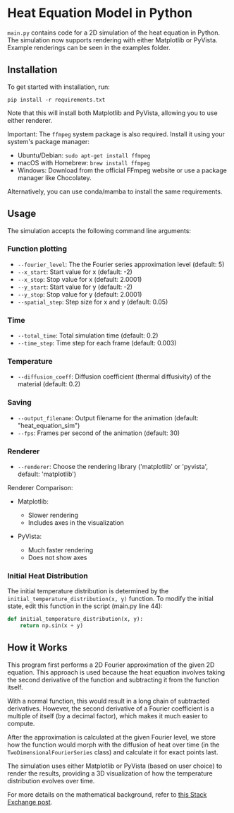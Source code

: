 # Heat Equation Model in Python

`main.py` contains code for a 2D simulation of the heat equation in Python. The simulation now supports rendering with either Matplotlib or PyVista. Example renderings can be seen in the examples folder.

## Installation

To get started with installation, run:

```
pip install -r requirements.txt
```

Note that this will install both Matplotlib and PyVista, allowing you to use either renderer.

Important: The `ffmpeg` system package is also required. Install it using your system's package manager:

- Ubuntu/Debian: `sudo apt-get install ffmpeg`
- macOS with Homebrew: `brew install ffmpeg`
- Windows: Download from the official FFmpeg website or use a package manager like Chocolatey.

Alternatively, you can use conda/mamba to install the same requirements.

## Usage

The simulation accepts the following command line arguments:

### Function plotting
- `--fourier_level`: The the Fourier series approximation level (default: 5)
- `--x_start`: Start value for x (default: -2)
- `--x_stop`: Stop value for x (default: 2.0001)
- `--y_start`: Start value for y (default: -2)
- `--y_stop`: Stop value for y (default: 2.0001)
- `--spatial_step`: Step size for x and y (default: 0.05)

### Time
- `--total_time`: Total simulation time (default: 0.2)
- `--time_step`: Time step for each frame (default: 0.003)

### Temperature
- `--diffusion_coeff`: Diffusion coefficient (thermal diffusivity) of the material (default: 0.2)

### Saving
- `--output_filename`: Output filename for the animation (default: "heat_equation_sim")
- `--fps`: Frames per second of the animation (default: 30)


### Renderer
- `--renderer`: Choose the rendering library ('matplotlib' or 'pyvista', default: 'matplotlib')

Renderer Comparison:
- Matplotlib:
  - Slower rendering
  - Includes axes in the visualization

- PyVista:
  - Much faster rendering
  - Does not show axes

### Initial Heat Distribution

The initial temperature distribution is determined by the `initial_temperature_distribution(x, y)` function. To modify the initial state, edit this function in the script (main.py line 44):

```python
def initial_temperature_distribution(x, y):
    return np.sin(x + y)
```

## How it Works

This program first performs a 2D Fourier approximation of the given 2D equation. This approach is used because the heat equation involves taking the second derivative of the function and subtracting it from the function itself.

With a normal function, this would result in a long chain of subtracted derivatives. However, the second derivative of a Fourier coefficient is a multiple of itself (by a decimal factor), which makes it much easier to compute.

After the approximation is calculated at the given Fourier level, we store how the function would morph with the diffusion of heat over time (in the `TwoDimensionalFourierSeries` class) and calculate it for exact points last.

The simulation uses either Matplotlib or PyVista (based on user choice) to render the results, providing a 3D visualization of how the temperature distribution evolves over time.

For more details on the mathematical background, refer to [this Stack Exchange post](https://math.stackexchange.com/questions/211689/real-valued-2d-fourier-series).

